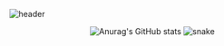 ![header](https://capsule-render.vercel.app/api?type=wave&color=auto&height=300&section=header&text=Hong%Se%Hyeon&fontColor=white&fontSize=90)

<div align="center">
    
![Anurag's GitHub stats](https://github-readme-stats.vercel.app/api?username=hsh0517&&show_icons=true&theme=synthwave)
![snake](https://raw.githubusercontent.com/hsh0517/hsh0517/output/github-contribution-grid-snake.svg)
</div>

